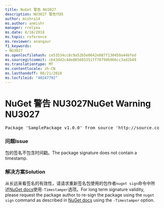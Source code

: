 ```yaml
---
title: NuGet 警告 NU3027
description: NU3027 警告代码
author: mishra14
ms.author: anmishr
manager: rrelyea
ms.date: 8/16/2018
ms.topic: reference
ms.reviewer: anangaur
f1_keywords:
- NU3027
ms.openlocfilehash: ce53534cc8c9a52b5e0642e807f130459a44bfed
ms.sourcegitcommit: c643dd2c44e085601551ff7079d696bcc3ad2b49
ms.translationtype: MT
ms.contentlocale: zh-CN
ms.lasthandoff: 08/21/2018
ms.locfileid: "40247792"
---
```

# <a name="nuget-warning-nu3027"></a><span data-ttu-id="46a2a-103">NuGet 警告 NU3027</span><span class="sxs-lookup"><span data-stu-id="46a2a-103">NuGet Warning NU3027</span></span>

<pre>Package 'SamplePackage v1.0.0' from source 'http://source.com/index.json': The signature should be timestamped to enable long-term signature validity after the certificate has expired.</pre>

### <a name="issue"></a><span data-ttu-id="46a2a-104">问题</span><span class="sxs-lookup"><span data-stu-id="46a2a-104">Issue</span></span>

<span data-ttu-id="46a2a-105">包的签名不包含时间戳。</span><span class="sxs-lookup"><span data-stu-id="46a2a-105">The package signature does not contain a timestamp.</span></span>


### <a name="solution"></a><span data-ttu-id="46a2a-106">解决方案</span><span class="sxs-lookup"><span data-stu-id="46a2a-106">Solution</span></span>

<span data-ttu-id="46a2a-107">从长远来看签名的有效性，请请求重新签名包使用的包作者`nuget sign`命令中所述[NuGet docs](https://docs.microsoft.com/en-us/nuget/create-packages/sign-a-package)使用`-Timestamper`选项。</span><span class="sxs-lookup"><span data-stu-id="46a2a-107">For long term signature validity, please request the package author to re-sign the package using the `nuget sign` command as described in [NuGet docs](https://docs.microsoft.com/en-us/nuget/create-packages/sign-a-package) using the `-Timestamper` option.</span></span>


